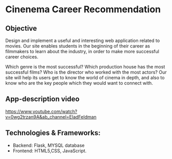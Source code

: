 # Cinenema Career Recommendation

## Objective
Design and implement a useful and interesting web application related to movies.
Our site enables students in the beginning of their career as filmmakers to learn about the industry, in order to make more successful career choices.

Which genre is the most successful? Which production house has the most successful films? Who is the director who worked with the most actors? Our site will help its users get to know the world of cinema in depth,
and also to know who are the key people which they would want to connect with.

## App-description video
https://www.youtube.com/watch?v=0wg2trzan9A&ab_channel=EladFeldman

## Technologies & Frameworks:

* Backend: Flask, MYSQL database
* Frontend: HTML5,CSS, JavaScript.

